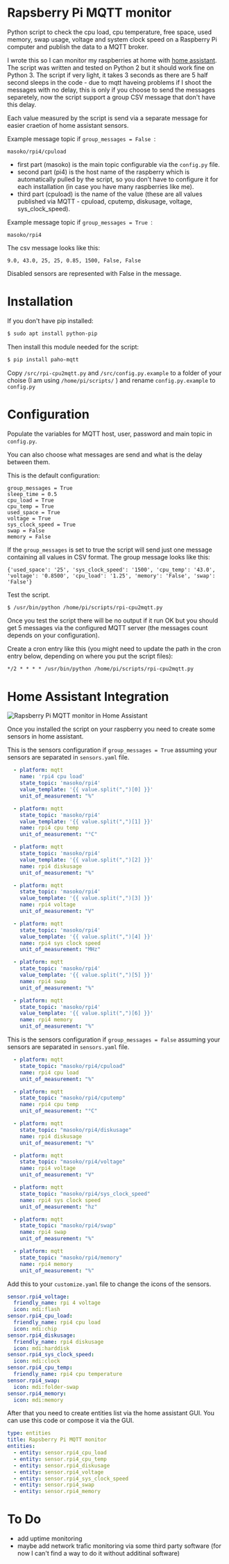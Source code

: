 # Rapsberry Pi MQTT monitor
Python script to check the cpu load, cpu temperature, free space, used memory, swap usage, voltage and system clock speed
on a Raspberry Pi computer and publish the data to a MQTT broker.

I wrote this so I can monitor my raspberries at home with [home assistant](https://www.home-assistant.io/). The script was written and tested on Python 2 but it should work fine on Python 3.
The script if very light, it takes 3 seconds as there are 5 half second sleeps in the code - due to mqtt haveing problems if I shoot the messages with no delay, this is only if you choose to send the messages separetely, now the script support a group CSV message that don't have this delay.

Each value measured by the script is send via a separate message for easier craetion of home assistant sensors.

Example message topic if ```group_messages = False ```:
```
masoko/rpi4/cpuload
```
- first part (masoko) is the main topic configurable via the ```config.py``` file.
- second part (pi4) is the host name of the raspberry which is automatically pulled by the script, so you don't have to configure it for each installation (in case you have many raspberries like me).
- third part (cpuload) is the name of the value (these are all values published via MQTT - cpuload, cputemp, diskusage, voltage, sys_clock_speed).

Example message topic if ```group_messages = True ```:

```
masoko/rpi4
```
The csv message looks like this:

```csv
9.0, 43.0, 25, 25, 0.85, 1500, False, False
```

Disabled sensors are represented with False in the message.

# Installation

If you don't have pip installed:
```bash
$ sudo apt install python-pip
```
Then install this module needed for the script:
```bash
$ pip install paho-mqtt
```

Copy ```/src/rpi-cpu2mqtt.py``` and ```/src/config.py.example``` to a folder of your choise (I am using ```/home/pi/scripts/``` ) and rename ```config.py.example``` to ```config.py``` 

# Configuration

Populate the variables for MQTT host, user, password and main topic in ```config.py```.

You can also choose what messages are send and what is the delay between them.

This is the default configuration:

```
group_messages = True 
sleep_time = 0.5
cpu_load = True
cpu_temp = True
used_space = True
voltage = True
sys_clock_speed = True
swap = False
memory = False
```

If the ```group_messages``` is set to true the script will send just one message containing all values in CSV format.
The group message looks like this:
```
{'used_space': '25', 'sys_clock_speed': '1500', 'cpu_temp': '43.0', 'voltage': '0.8500', 'cpu_load': '1.25', 'memory': 'False', 'swap': 'False'}
```

Test the script.
```bash
$ /usr/bin/python /home/pi/scripts/rpi-cpu2mqtt.py
```
Once you test the script there will be no output if it run OK but you should get 5 messages via the configured MQTT server (the messages count depends on your configuration).

Create a cron entry like this (you might need to update the path in the cron entry below, depending on where you put the script files):
```
*/2 * * * * /usr/bin/python /home/pi/scripts/rpi-cpu2mqtt.py
```
# Home Assistant Integration

![Rapsberry Pi MQTT monitor in Home Assistant](images/rpi-cpu2mqtt-hass.jpg)

Once you installed the script on your raspberry you need to create some sensors in home assistant.



This is the sensors configuration if ```group_messages = True``` assuming your sensors are separated in ```sensors.yaml``` file.
```yaml
  - platform: mqtt
    name: 'rpi4 cpu load'
    state_topic: 'masoko/rpi4'
    value_template: '{{ value.split(",")[0] }}'
    unit_of_measurement: "%"

  - platform: mqtt
    state_topic: 'masoko/rpi4'
    value_template: '{{ value.split(",")[1] }}'
    name: rpi4 cpu temp
    unit_of_measurement: "°C"

  - platform: mqtt
    state_topic: 'masoko/rpi4'
    value_template: '{{ value.split(",")[2] }}'
    name: rpi4 diskusage
    unit_of_measurement: "%"

  - platform: mqtt
    state_topic: 'masoko/rpi4'
    value_template: '{{ value.split(",")[3] }}'
    name: rpi4 voltage
    unit_of_measurement: "V"

  - platform: mqtt
    state_topic: 'masoko/rpi4'
    value_template: '{{ value.split(",")[4] }}'
    name: rpi4 sys clock speed
    unit_of_measurement: "MHz"

  - platform: mqtt
    state_topic: 'masoko/rpi4'
    value_template: '{{ value.split(",")[5] }}'
    name: rpi4 swap
    unit_of_measurement: "%" 

  - platform: mqtt
    state_topic: 'masoko/rpi4'
    value_template: '{{ value.split(",")[6] }}'
    name: rpi4 memory
    unit_of_measurement: "%" 
```

This is the sensors configuration if ```group_messages = False``` assuming your sensors are separated in ```sensors.yaml``` file.
```yaml
  - platform: mqtt
    state_topic: "masoko/rpi4/cpuload"
    name: rpi4 cpu load
    unit_of_measurement: "%"

  - platform: mqtt
    state_topic: "masoko/rpi4/cputemp"
    name: rpi4 cpu temp
    unit_of_measurement: "°C"

  - platform: mqtt
    state_topic: "masoko/rpi4/diskusage"
    name: rpi4 diskusage
    unit_of_measurement: "%"

  - platform: mqtt
    state_topic: "masoko/rpi4/voltage"
    name: rpi4 voltage
    unit_of_measurement: "V"

  - platform: mqtt
    state_topic: "masoko/rpi4/sys_clock_speed"
    name: rpi4 sys clock speed
    unit_of_measurement: "hz"

  - platform: mqtt
    state_topic: "masoko/rpi4/swap"
    name: rpi4 swap
    unit_of_measurement: "%" 

  - platform: mqtt
    state_topic: "masoko/rpi4/memory"
    name: rpi4 memory
    unit_of_measurement: "%"
```

Add this to your ```customize.yaml``` file to change the icons of the sensors.

```yaml
sensor.rpi4_voltage:
  friendly_name: rpi 4 voltage
  icon: mdi:flash
sensor.rpi4_cpu_load:
  friendly_name: rpi4 cpu load
  icon: mdi:chip
sensor.rpi4_diskusage:
  friendly_name: rpi4 diskusage
  icon: mdi:harddisk
sensor.rpi4_sys_clock_speed:
  icon: mdi:clock
sensor.rpi4_cpu_temp:
  friendly_name: rpi4 cpu temperature
sensor.rpi4_swap:
  icon: mdi:folder-swap
sensor.rpi4_memory:
  icon: mdi:memory
```

After that you need to create entities list via the home assistant GUI.
You can use this code or compose it via the GUI.

```yaml
type: entities
title: Rapsberry Pi MQTT monitor
entities:
  - entity: sensor.rpi4_cpu_load
  - entity: sensor.rpi4_cpu_temp
  - entity: sensor.rpi4_diskusage
  - entity: sensor.rpi4_voltage
  - entity: sensor.rpi4_sys_clock_speed
  - entity: sensor.rpi4_swap
  - entity: sensor.rpi4_memory
```
# To Do
- add uptime monitoring
- maybe add network trafic monitoring via some third party software (for now I can't find a way to do it without additinal software)